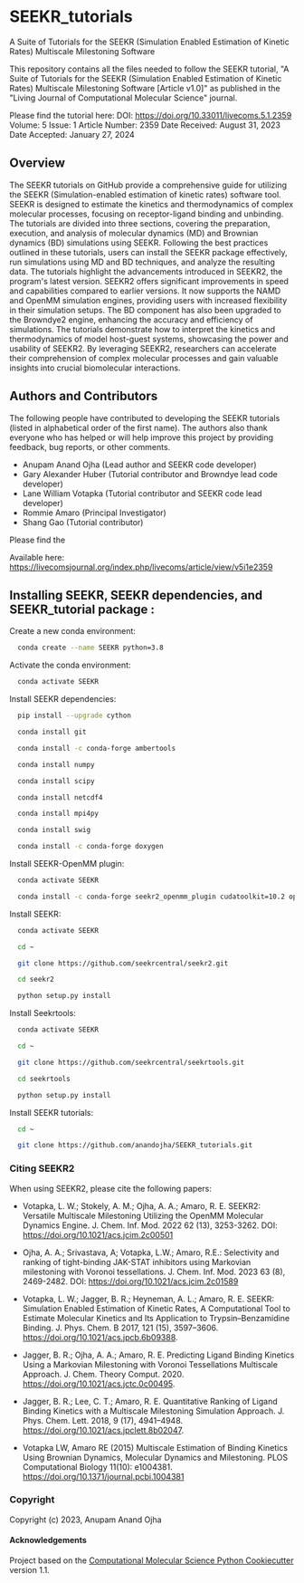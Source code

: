 SEEKR_tutorials
==============================
A Suite of Tutorials for the SEEKR (Simulation Enabled Estimation of Kinetic Rates) Multiscale Milestoning Software

This repository contains all the files needed to follow the SEEKR tutorial, "A Suite of Tutorials for the SEEKR (Simulation Enabled Estimation of Kinetic Rates) Multiscale Milestoning Software [Article v1.0]" as published in the "Living Journal of Computational Molecular Science" journal. 

Please find the tutorial here: 
DOI: https://doi.org/10.33011/livecoms.5.1.2359
Volume: 5
Issue: 1
Article Number: 2359
Date Received:  August 31, 2023
Date Accepted: January 27, 2024

## Overview
The SEEKR tutorials on GitHub provide a comprehensive guide for utilizing the SEEKR (Simulation-enabled estimation of kinetic rates) software tool. SEEKR is designed to estimate the kinetics and thermodynamics of complex molecular processes, focusing on receptor-ligand binding and unbinding. The tutorials are divided into three sections, covering the preparation, execution, and analysis of molecular dynamics (MD) and Brownian dynamics (BD) simulations using SEEKR. Following the best practices outlined in these tutorials, users can install the SEEKR package effectively, run simulations using MD and BD techniques, and analyze the resulting data. The tutorials highlight the advancements introduced in SEEKR2, the program's latest version. SEEKR2 offers significant improvements in speed and capabilities compared to earlier versions. It now supports the NAMD and OpenMM simulation engines, providing users with increased flexibility in their simulation setups. The BD component has also been upgraded to the Browndye2 engine, enhancing the accuracy and efficiency of simulations. The tutorials demonstrate how to interpret the kinetics and thermodynamics of model host-guest systems, showcasing the power and usability of SEEKR2. By leveraging SEEKR2, researchers can accelerate their comprehension of complex molecular processes and gain valuable insights into crucial biomolecular interactions.

## Authors and Contributors
The following people have contributed to developing the SEEKR tutorials (listed in alphabetical order of the first name).
The authors also thank everyone who has helped or will help improve this project by providing feedback, bug reports, or other comments.

* Anupam Anand Ojha (Lead author and SEEKR code developer)
* Gary Alexander Huber (Tutorial contributor and Browndye lead code developer)
* Lane William Votapka (Tutorial contributor and SEEKR code lead developer)
* Rommie Amaro (Principal Investigator)
* Shang Gao (Tutorial contributor)

Please find the 



Available here: https://livecomsjournal.org/index.php/livecoms/article/view/v5i1e2359


## Installing SEEKR, SEEKR dependencies, and SEEKR_tutorial package :

Create a new conda environment:
```bash
  conda create --name SEEKR python=3.8
```
Activate the conda environment:
```bash
  conda activate SEEKR
```
Install SEEKR dependencies:
```bash
  pip install --upgrade cython
```
```bash
  conda install git
```
```bash
  conda install -c conda-forge ambertools
```
```bash
  conda install numpy
```
```bash
  conda install scipy
```
```bash
  conda install netcdf4
```
```bash
  conda install mpi4py
```
```bash
  conda install swig
```
```bash
  conda install -c conda-forge doxygen
```

Install SEEKR-OpenMM plugin:
```bash
  conda activate SEEKR
```
```bash
  conda install -c conda-forge seekr2_openmm_plugin cudatoolkit=10.2 openmm=7.7
```
Install SEEKR:
```bash
  conda activate SEEKR
```
```bash
  cd ~
```
```bash
  git clone https://github.com/seekrcentral/seekr2.git
```
```bash
  cd seekr2
```
```bash
  python setup.py install
```
Install Seekrtools:
```bash
  conda activate SEEKR
```
```bash
  cd ~
```
```bash
  git clone https://github.com/seekrcentral/seekrtools.git
```
```bash
  cd seekrtools
```
```bash
  python setup.py install
```
Install SEEKR tutorials:
```bash
  cd ~
```
```bash
  git clone https://github.com/anandojha/SEEKR_tutorials.git
```
### Citing SEEKR2

When using SEEKR2, please cite the following papers:

* Votapka, L. W.; Stokely, A. M.; Ojha, A. A.; Amaro, R. E. SEEKR2: Versatile Multiscale Milestoning Utilizing the OpenMM Molecular Dynamics Engine. J. Chem. Inf. Mod. 2022 62 (13), 3253-3262. DOI: https://doi.org/10.1021/acs.jcim.2c00501

* Ojha, A. A.; Srivastava, A; Votapka, L.W.; Amaro, R.E.: Selectivity and ranking of tight-binding JAK-STAT inhibitors using Markovian milestoning with Voronoi tessellations. J. Chem. Inf. Mod. 2023 63 (8), 2469-2482. DOI: https://doi.org/10.1021/acs.jcim.2c01589

* Votapka, L. W.; Jagger, B. R.; Heyneman, A. L.; Amaro, R. E. SEEKR: Simulation Enabled Estimation of Kinetic Rates, A Computational Tool to Estimate Molecular Kinetics and Its Application to Trypsin–Benzamidine Binding. J. Phys. Chem. B 2017, 121 (15), 3597–3606. https://doi.org/10.1021/acs.jpcb.6b09388. 

* Jagger, B. R.; Ojha, A. A.; Amaro, R. E. Predicting Ligand Binding Kinetics Using a Markovian Milestoning with Voronoi Tessellations Multiscale Approach. J. Chem. Theory Comput. 2020. https://doi.org/10.1021/acs.jctc.0c00495. 

* Jagger, B. R.; Lee, C. T.; Amaro, R. E. Quantitative Ranking of Ligand Binding Kinetics with a Multiscale Milestoning Simulation Approach. J. Phys. Chem. Lett. 2018, 9 (17), 4941–4948. https://doi.org/10.1021/acs.jpclett.8b02047. 

* Votapka LW, Amaro RE (2015) Multiscale Estimation of Binding Kinetics Using Brownian Dynamics, Molecular Dynamics and Milestoning. PLOS Computational Biology 11(10): e1004381. https://doi.org/10.1371/journal.pcbi.1004381


### Copyright

Copyright (c) 2023, Anupam Anand Ojha


#### Acknowledgements
 
Project based on the 
[Computational Molecular Science Python Cookiecutter](https://github.com/molssi/cookiecutter-cms) version 1.1.
